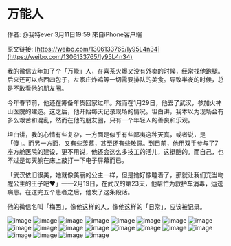 万能人
==========

作者: @我特ever 3月11日19:59 來自iPhone客户端

原文链接: [https://weibo.com/1306133765/Iy95L4n34](https://weibo.com/1306133765/Iy95L4n34)

我的微信去年加了个「万能」人，在喜茶火爆又没有外卖的时候，经常找他跑腿。后来还可以点西四包子，左家庄炸鸡等一切需要排队的美食。导致半夜的时候，总是不敢看他的朋友圈。

今年春节前，他还在筹备年货回家过年。然而在1月29日，他去了武汉，参加火神山医院的建造。这之后，他开始每天记录现场的情况。坦白讲，我本以为现场会有多么艰苦和混乱，然而在他的朋友圈，只有一个年轻人的善良和乐观。

坦白讲，我的心情有些复杂，一方面是似乎有些鄙夷这种天真，或者说，是「傻」。而另一方面，又有些羡慕，甚至还有些敬佩。到目前，他用双手参与了7座方舱医院的建设，更不用说，他还会这么多技工的活儿，这挺酷的。而自己，也不过是每天躺在床上敲打一下电子屏幕而已。

「武汉依旧很美，她就像美丽的公主一样，但是她好像睡着了，那就让我们充当吻醒公主的王子吧❤️」——2月19日，在武汉的第23天，他帮忙为救护车消毒，运送病患。在送完五个患者之后，他发了这条段话。

他的微信名叫「梅西」，像他这样的人，像他这样的「日常」，应该被记录。 

![image](2020-03-11-wn01.jpg)
![image](2020-03-11-wn02.jpg)
![image](2020-03-11-wn03.jpg)
![image](2020-03-11-wn04.jpg)
![image](2020-03-11-wn05.jpg)
![image](2020-03-11-wn06.jpg)
![image](2020-03-11-wn07.jpg)
![image](2020-03-11-wn08.jpg)
![image](2020-03-11-wn09.jpg)
![image](2020-03-11-wn10.jpg)
![image](2020-03-11-wn11.jpg)
![image](2020-03-11-wn12.jpg)
![image](2020-03-11-wn13.jpg)
![image](2020-03-11-wn14.jpg)
![image](2020-03-11-wn15.jpg)
![image](2020-03-11-wn16.jpg)
![image](2020-03-11-wn17.jpg)
![image](2020-03-11-wn18.jpg)
![image](2020-03-11-wn19.jpg)
![image](2020-03-11-wn20.jpg)
